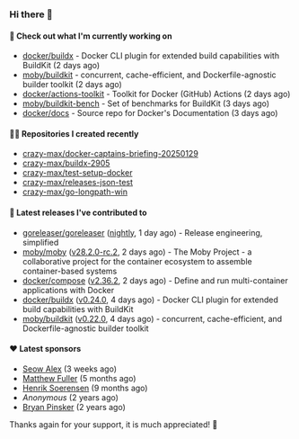 ### Hi there 👋

#### 👷 Check out what I'm currently working on

- [docker/buildx](https://github.com/docker/buildx) - Docker CLI plugin for extended build capabilities with BuildKit (2 days ago)
- [moby/buildkit](https://github.com/moby/buildkit) - concurrent, cache-efficient, and Dockerfile-agnostic builder toolkit (2 days ago)
- [docker/actions-toolkit](https://github.com/docker/actions-toolkit) - Toolkit for Docker (GitHub) Actions (2 days ago)
- [moby/buildkit-bench](https://github.com/moby/buildkit-bench) - Set of benchmarks for BuildKit (3 days ago)
- [docker/docs](https://github.com/docker/docs) - Source repo for Docker&#39;s Documentation (3 days ago)

#### 👨‍💻 Repositories I created recently

- [crazy-max/docker-captains-briefing-20250129](https://github.com/crazy-max/docker-captains-briefing-20250129)
- [crazy-max/buildx-2905](https://github.com/crazy-max/buildx-2905)
- [crazy-max/test-setup-docker](https://github.com/crazy-max/test-setup-docker)
- [crazy-max/releases-json-test](https://github.com/crazy-max/releases-json-test)
- [crazy-max/go-longpath-win](https://github.com/crazy-max/go-longpath-win)

#### 🚀 Latest releases I've contributed to

- [goreleaser/goreleaser](https://github.com/goreleaser/goreleaser) ([nightly](https://github.com/goreleaser/goreleaser/releases/tag/nightly), 1 day ago) - Release engineering, simplified
- [moby/moby](https://github.com/moby/moby) ([v28.2.0-rc.2](https://github.com/moby/moby/releases/tag/v28.2.0-rc.2), 2 days ago) - The Moby Project - a collaborative project for the container ecosystem to assemble container-based systems
- [docker/compose](https://github.com/docker/compose) ([v2.36.2](https://github.com/docker/compose/releases/tag/v2.36.2), 2 days ago) - Define and run multi-container applications with Docker
- [docker/buildx](https://github.com/docker/buildx) ([v0.24.0](https://github.com/docker/buildx/releases/tag/v0.24.0), 4 days ago) - Docker CLI plugin for extended build capabilities with BuildKit
- [moby/buildkit](https://github.com/moby/buildkit) ([v0.22.0](https://github.com/moby/buildkit/releases/tag/v0.22.0), 4 days ago) - concurrent, cache-efficient, and Dockerfile-agnostic builder toolkit

#### ❤️ Latest sponsors
- [Seow Alex](https://github.com/seowalex) (3 weeks ago)
- [Matthew Fuller](https://github.com/mathematics333) (5 months ago)
- [Henrik Soerensen](https://github.com/hsoerensen) (9 months ago)
- _Anonymous_ (2 years ago)
- [Bryan Pinsker](https://github.com/BryanPinsker) (2 years ago)

Thanks again for your support, it is much appreciated! 🙏
